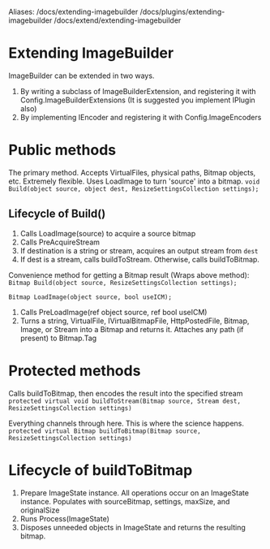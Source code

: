Aliases: /docs/extending-imagebuilder /docs/plugins/extending-imagebuilder /docs/extend/extending-imagebuilder 

# Extending ImageBuilder


ImageBuilder can be extended in two ways.

1. By writing a subclass of ImageBuilderExtension, and registering it with Config.ImageBuilderExtensions (It is suggested you implement IPlugin also)
2. By implementing IEncoder and registering it with Config.ImageEncoders


# Public methods

The primary method. Accepts VirtualFiles, physical paths, Bitmap objects, etc. Extremely flexible. Uses LoadImage to turn 'source' into a bitmap.
`void Build(object source, object dest, ResizeSettingsCollection settings);`

## Lifecycle of Build()

1. Calls LoadImage(source) to acquire a source bitmap
2. Calls PreAcquireStream
3. If destination is a string or stream, acquires an output stream from `dest`
4. If dest is a stream, calls buildToStream. Otherwise, calls buildToBitmap.

Convenience method for getting a Bitmap result (Wraps above method):
`Bitmap Build(object source, ResizeSettingsCollection settings);`


`Bitmap LoadImage(object source, bool useICM);`

1. Calls PreLoadImage(ref object source, ref bool useICM)
2. Turns a string, VirtualFile, IVirtualBitmapFile, HttpPostedFile, Bitmap, Image, or Stream into a Bitmap and returns it. Attaches any path (if present) to Bitmap.Tag


# Protected methods

Calls buildToBitmap, then encodes the result into the specified stream
`protected virtual void buildToStream(Bitmap source, Stream dest, ResizeSettingsCollection settings)`

Everything channels through here. This is where the science happens.
`protected virtual Bitmap buildToBitmap(Bitmap source, ResizeSettingsCollection settings)`



# Lifecycle of buildToBitmap

1. Prepare ImageState instance. All operations occur on an ImageState instance. Populates with sourceBitmap, settings, maxSize, and originalSize
2. Runs Process(ImageState)
3. Disposes unneeded objects in ImageState and returns the resulting bitmap.







